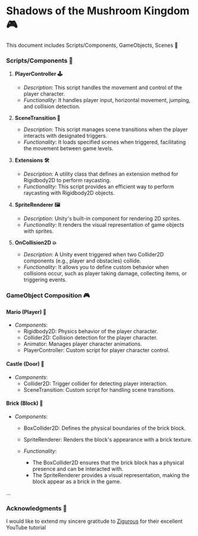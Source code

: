 # Shadows of the Mushroom Kingdom 🎮

This document includes Scripts/Components, GameObjects, Scenes 📝

### Scripts/Components 🧩

1. **PlayerController 🕹️**

   - *Description*: This script handles the movement and control of the player character.
   - *Functionality*: It handles player input, horizontal movement, jumping, and collision detection.

2. **SceneTransition 🚀**

   - *Description*: This script manages scene transitions when the player interacts with designated triggers.
   - *Functionality*: It loads specified scenes when triggered, facilitating the movement between game levels.

3. **Extensions 🛠️**

   - *Description*: A utility class that defines an extension method for Rigidbody2D to perform raycasting.
   - *Functionality*: This script provides an efficient way to perform raycasting with Rigidbody2D objects.

4. **SpriteRenderer 🖼️**

   - *Description*: Unity's built-in component for rendering 2D sprites.
   - *Functionality*: It renders the visual representation of game objects with sprites.

5. **OnCollision2D 💥**

   - *Description*: A Unity event triggered when two Collider2D components (e.g., player and obstacles) collide.
   - *Functionality*: It allows you to define custom behavior when collisions occur, such as player taking damage, collecting items, or triggering events.

### GameObject Composition 🎮

#### Mario (Player) 🧍

- *Components*:
  - Rigidbody2D: Physics behavior of the player character.
  - Collider2D: Collision detection for the player character.
  - Animator: Manages player character animations.
  - PlayerController: Custom script for player character control.

#### Castle (Door) 🏰

- *Components*:
  - Collider2D: Trigger collider for detecting player interaction.
  - SceneTransition: Custom script for handling scene transitions.

#### Brick (Block) 🧱

- *Components*:
  - BoxCollider2D: Defines the physical boundaries of the brick block.
  - SpriteRenderer: Renders the block's appearance with a brick texture.
  
  - *Functionality*:
    - The BoxCollider2D ensures that the brick block has a physical presence and can be interacted with.
    - The SpriteRenderer provides a visual representation, making the block appear as a brick in the game.

...

### Acknowledgments 🙌

I would like to extend my sincere gratitude to [Zigurous](https://www.youtube.com/watch?v=GCkq6XqyJZg&list=PLqlFiJjSZ2x1mrMpSQgYdRm8PyWRTg6He&index=1&ab_channel=Zigurous) for their excellent YouTube tutorial
